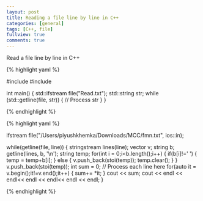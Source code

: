```yaml
---
layout: post
title: Reading a file line by line in C++
categories: [general]
tags: [C++, file]
fullview: true
comments: true
---
```


Read a file line by line in C++

{% highlight yaml %}

#include <fstream>
#include <string>


int main()
{
    std::ifstream file("Read.txt");
    std::string str;
    while (std::getline(file, str))
    {
        // Process str
    }
}

{% endhighlight %}

{% highlight yaml %}

ifstream file("/Users/piyushkhemka/Downloads/MCC/fmn.txt", ios::in);

   while(getline(file, line)) {
       stringstream lines(line);
       vector<int> v;
       string b;
       getline(lines, b, '\n');
       string temp;
       for(int i = 0;i<b.length();i++) {
           if(b[i]!=' ') {
               temp = temp+b[i];
           }
           else {
               v.push_back(stoi(temp));
               temp.clear();
           }
       }
       v.push_back(stoi(temp));
       int sum = 0; // Process each line here
       for(auto it = v.begin();it!=v.end();it++) {
           sum+= *it;
       }
       cout << sum;
       cout << endl << endl<< endl << endl<< endl << endl;
   }

{% endhighlight %}
